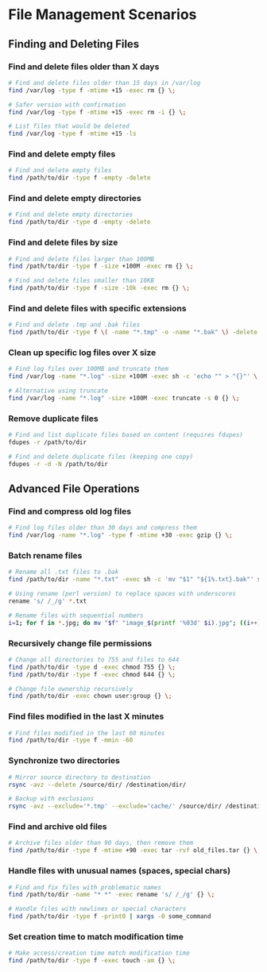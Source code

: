 # File Management Scenarios

## Finding and Deleting Files

### Find and delete files older than X days
```bash
# Find and delete files older than 15 days in /var/log
find /var/log -type f -mtime +15 -exec rm {} \;

# Safer version with confirmation
find /var/log -type f -mtime +15 -exec rm -i {} \;

# List files that would be deleted
find /var/log -type f -mtime +15 -ls
```

### Find and delete empty files
```bash
# Find and delete empty files
find /path/to/dir -type f -empty -delete
```

### Find and delete empty directories
```bash
# Find and delete empty directories
find /path/to/dir -type d -empty -delete
```

### Find and delete files by size
```bash
# Find and delete files larger than 100MB
find /path/to/dir -type f -size +100M -exec rm {} \;

# Find and delete files smaller than 10KB
find /path/to/dir -type f -size -10k -exec rm {} \;
```

### Find and delete files with specific extensions
```bash
# Find and delete .tmp and .bak files
find /path/to/dir -type f \( -name "*.tmp" -o -name "*.bak" \) -delete
```

### Clean up specific log files over X size
```bash
# Find log files over 100MB and truncate them
find /var/log -name "*.log" -size +100M -exec sh -c 'echo "" > "{}"' \;

# Alternative using truncate
find /var/log -name "*.log" -size +100M -exec truncate -s 0 {} \;
```

### Remove duplicate files
```bash
# Find and list duplicate files based on content (requires fdupes)
fdupes -r /path/to/dir

# Find and delete duplicate files (keeping one copy)
fdupes -r -d -N /path/to/dir
```

## Advanced File Operations

### Find and compress old log files
```bash
# Find log files older than 30 days and compress them
find /var/log -name "*.log" -type f -mtime +30 -exec gzip {} \;
```

### Batch rename files
```bash
# Rename all .txt files to .bak
find /path/to/dir -name "*.txt" -exec sh -c 'mv "$1" "${1%.txt}.bak"' sh {} \;

# Using rename (perl version) to replace spaces with underscores
rename 's/ /_/g' *.txt

# Rename files with sequential numbers
i=1; for f in *.jpg; do mv "$f" "image_$(printf '%03d' $i).jpg"; ((i++)); done
```

### Recursively change file permissions
```bash
# Change all directories to 755 and files to 644
find /path/to/dir -type d -exec chmod 755 {} \; 
find /path/to/dir -type f -exec chmod 644 {} \;

# Change file ownership recursively
find /path/to/dir -exec chown user:group {} \;
```

### Find files modified in the last X minutes
```bash
# Find files modified in the last 60 minutes
find /path/to/dir -type f -mmin -60
```

### Synchronize two directories
```bash
# Mirror source directory to destination
rsync -avz --delete /source/dir/ /destination/dir/

# Backup with exclusions
rsync -avz --exclude='*.tmp' --exclude='cache/' /source/dir/ /destination/dir/
```

### Find and archive old files
```bash
# Archive files older than 90 days, then remove them
find /path/to/dir -type f -mtime +90 -exec tar -rvf old_files.tar {} \; -exec rm {} \;
```

### Handle files with unusual names (spaces, special chars)
```bash
# Find and fix files with problematic names
find /path/to/dir -name "* *" -exec rename 's/ /_/g' {} \;

# Handle files with newlines or special characters
find /path/to/dir -type f -print0 | xargs -0 some_command
```

### Set creation time to match modification time
```bash
# Make access/creation time match modification time
find /path/to/dir -type f -exec touch -am {} \;
```